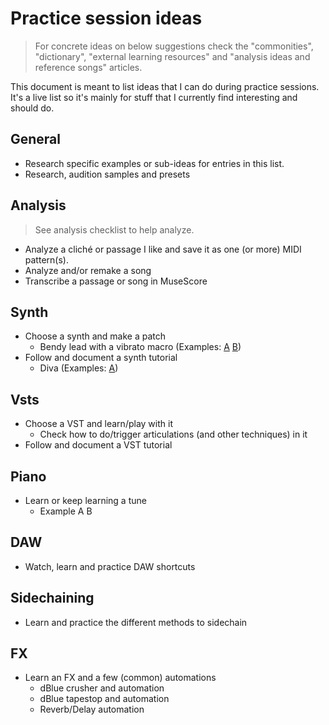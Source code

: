 # Practice session ideas
> For concrete ideas on below suggestions check the "commonities", "dictionary", "external learning resources" and "analysis ideas and reference songs" articles.

This document is meant to list ideas that I can do during practice sessions. It's a live list so it's mainly for stuff that I currently find interesting and should do.

## General
- Research specific examples or sub-ideas for entries in this list.
- Research, audition samples and presets

## Analysis
> See analysis checklist to help analyze.

- Analyze a cliché or passage I like and save it as one (or more) MIDI pattern(s).
- Analyze and/or remake a song
- Transcribe a passage or song in MuseScore
 
## Synth
- Choose a synth and make a patch
  - Bendy lead with a vibrato macro (Examples: [A](#) [B](#))
- Follow and document a synth tutorial
  - Diva (Examples: [A](https://www.youtube.com/watch?v=2f0gBVX2zS4))

## Vsts
- Choose a VST and learn/play with it
  - Check how to do/trigger articulations (and other techniques) in it
- Follow and document a VST tutorial

## Piano
- Learn or keep learning a tune
  - Example A B

## DAW
- Watch, learn and practice DAW shortcuts

## Sidechaining
- Learn and practice the different methods to sidechain

## FX
- Learn an FX and a few (common) automations
  - dBlue crusher and automation
  - dBlue tapestop and automation
  - Reverb/Delay automation
